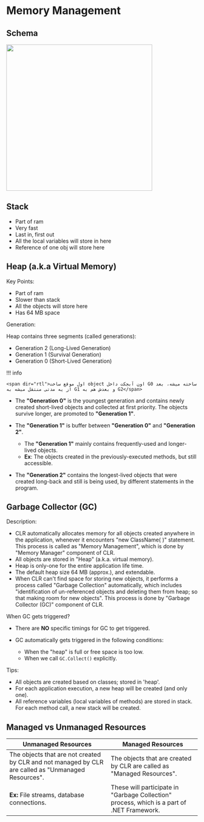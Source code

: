 # Memory Management

## Schema

<img src="image5.jpg" style="width:4in" />

## Stack

- Part of ram
- Very fast
- Last in, first out
- All the local variables will store in here
- Reference of one obj will store here

## Heap (a.k.a Virtual Memory)

Key Points:

- Part of ram
- Slower than stack
- All the objects will store here
- Has 64 MB space

Generation:

Heap contains three segments (called generations):

- Generation 2 (Long-Lived Generation)
- Generation 1 (Survival Generation)
- Generation 0 (Short-Lived Generation)

!!! info

    <span dir="rtl">اول موقع ساخت object اون آبجکت داخل G0 ساخته میشه، بعد از یه مدتی منتقل میشه به G1 و بعدش هم به G2</span>

- The **"Generation 0"** is the youngest generation and contains newly created short-lived objects and collected at first priority. The objects survive longer, are promoted to **"Generation 1"**.
- The **"Generation 1"** is buffer between **"Generation 0"** and **"Generation 2"**.

   - The **"Generation 1"** mainly contains frequently-used and longer-lived objects.
   - **Ex**: The objects created in the previously-executed methods, but still accessible.

- The **"Generation 2"** contains the longest-lived objects that were created long-back and still is being used, by different statements in the program.

## Garbage Collector (GC)

Description:

- CLR automatically allocates memory for all objects created anywhere in the application, whenever it encounters "new ClassName( )" statement. This process is called as "Memory Management", which is done by "Memory Manager" component of CLR.
- All objects are stored in "Heap" (a.k.a. virtual memory).
- Heap is only-one for the entire application life time.
- The default heap size 64 MB (approx.), and extendable.
- When CLR can't find space for storing new objects, it performs a process called "Garbage Collection" automatically, which includes "identification of un-referenced objects and deleting them from heap; so that making room for new objects". This process is done by "Garbage Collector (GC)" component of CLR.

When GC gets triggered?

- There are **NO** specific timings for GC to get triggered.
- GC automatically gets triggered in the following conditions:

   - When the "heap" is full or free space is too low.
   - When we call `GC.Collect()` explicitly.

Tips:

- All objects are created based on classes; stored in 'heap'.
- For each application execution, a new heap will be created (and only one).
- All reference variables (local variables of methods) are stored in stack. For each method call, a new stack will be created.

## Managed vs Unmanaged Resources

| **Unmanaged Resources**                                                                             | **Managed Resources**                                                                      |
|-----------------------------------------------------------------------------------------------------|--------------------------------------------------------------------------------------------|
| The objects that are not created by CLR and not managed by CLR are called as "Unmanaged Resources". | The objects that are created by CLR are called as "Managed Resources".                     |
| **Ex:** File streams, database connections.                                                         | These will participate in "Garbage Collection" process, which is a part of .NET Framework. |
